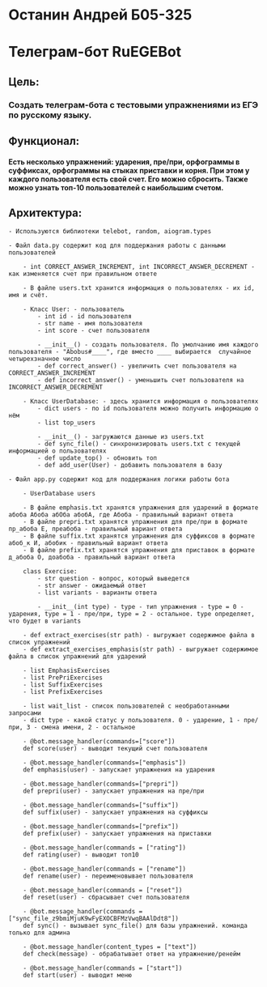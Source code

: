 # Останин Андрей Б05-325
# Телеграм-бот RuEGEBot

## Цель: 
### Создать телеграм-бота с тестовыми упражнениями из ЕГЭ по русскому языку.

## Функционал:
#### Есть несколько упражнений: ударения, пре/при, орфограммы в суффиксах, орфограммы на стыках приставки и корня. При этом у каждого пользователя есть свой счет. Его можно сбросить. Также можно узнать топ-10 пользователей с наибольшим счетом.

## Архитектура:
    - Используются библиотеки telebot, random, aiogram.types

    - Файл data.py содержит код для поддержания работы с данными пользователей

        - int CORRECT_ANSWER_INCREMENT, int INCORRECT_ANSWER_DECREMENT - как изменяется счет при правильном ответе

        - В файле users.txt хранится информация о пользователях - их id, имя и счёт.

        - Класс User: - пользователь
            - int id - id пользователя
            - str name - имя пользователя
            - int score - счет пользователя

            - __init__() - создать пользователя. По умолчанию имя каждого пользователя - "Abobus#____", где вместо ____ выбирается  случайное четырехзначное число
            - def correct_answer() - увеличить счет пользователя на CORRECT_ANSWER_INCREMENT
            - def incorrect_answer() - уменьшить счет пользователя на INCORRECT_ANSWER_DECREMENT

        - Класс UserDatabase: - здесь хранится информация о пользователях 
            - dict users - по id пользователя можно получить информацию о нём
            - list top_users

            - __init__() - загружаются данные из users.txt
            - def sync_file() - синхронизировать users.txt с текущей информацией о пользователях
            - def update_top() - обновить топ
            - def add_user(User) - добавить пользователя в базу
        
    - Файл app.py содержит код для поддержания логики работы бота

        - UserDatabase users

        - В файле emphasis.txt хранятся упражнения для ударений в формате абоба Абоба абОба абобА, где Абоба - правильный вариант ответа
        - В файле prepri.txt хранятся упражнения для пре/при в формате пр_абоба Е, преабоба - правильный вариант ответа
        - В файле suffix.txt хранятся упражнения для суффиксов в формате абоб_к И, абобик - правильный вариант ответа
        - В файле prefix.txt хранятся упражнения для приставок в формате д_абоба О, доабоба - правильный вариант ответа

        class Exercise:
            - str question - вопрос, который выведется 
            - str answer - ожидаемый ответ
            - list variants - варианты ответа 

            - __init__(int type) - type - тип упражнения - type = 0 - ударения, type = 1 - пре/при, type = 2 - остальное. type определяет, что будет в variants

        - def extract_exercises(str path) - выгружает содержимое файла в список упражнений
        - def extract_exercises_emphasis(str path) - выгружает содержимое файла в список упражнений для ударений

        - list EmphasisExercises
        - list PrePriExercises
        - list SuffixExercises
        - list PrefixExercises

        - list wait_list - список пользователей с необработанными запросами
        - dict type - какой статус у пользователя. 0 - ударение, 1 - пре/при, 3 - смена имени, 2 - остальное

        - @bot.message_handler(commands=["score"])
        def score(user) - выводит текущий счет пользователя

        - @bot.message_handler(commands=["emphasis"])
        def emphasis(user) - запускает упражнения на ударения

        - @bot.message_handler(commands=["prepri"])
        def prepri(user) - запускает упражнения на пре/при

        - @bot.message_handler(commands=["suffix"])
        def suffix(user) - запускает упражнения на суффиксы

        - @bot.message_handler(commands=["prefix"])
        def prefix(user) - запускает упражнения на приставки

        - @bot.message_handler(commands = ["rating"])
        def rating(user) - выводит топ10

        - @bot.message_handler(commands = ["rename"])
        def rename(user) - переименовывает пользователя

        - @bot.message_handler(commands = ["reset"])
        def reset(user) - сбрасывает счет пользователя

        - @bot.message_handler(commands = ["sync_file_z9bmiMjuK9wFyEXOCBFMzVwqBAAlDdt8"])
        def sync() - вызывает sync_file() для базы упражнений. команда только для админа

        - @bot.message_handler(content_types = ["text"])
        def check(message) - обрабатывает ответ на упражнение/ренейм

        - @bot.message_handler(commands = ["start"])
        def start(user) - выводит меню
